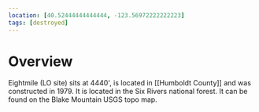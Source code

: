 ```yaml
---
location: [40.52444444444444, -123.56972222222223]
tags: [destroyed]
---
```


# Overview

Eightmile (LO site) sits at 4440', is located in [[Humboldt County]] and was constructed in 1979. It is located in the Six Rivers national forest. It can be found on the Blake Mountain USGS topo map.

